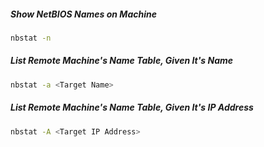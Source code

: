 ##### Show NetBIOS Names on Machine
```bash
nbstat -n
```

##### List Remote Machine's Name Table, Given It's Name
```bash
nbstat -a <Target Name>
```

##### List Remote Machine's Name Table, Given It's IP Address
```bash
nbstat -A <Target IP Address>
```